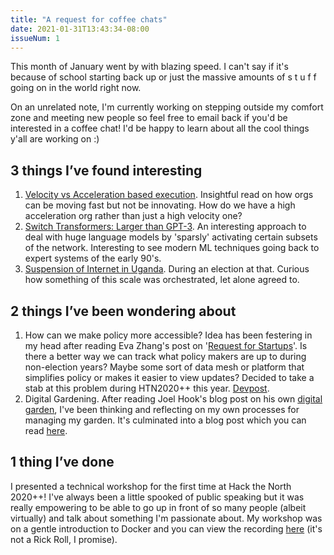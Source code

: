 ```yaml
---
title: "A request for coffee chats"
date: 2021-01-31T13:43:34-08:00
issueNum: 1
---
```


This month of January went by with blazing speed. I can't say if it's because of school starting back up or just the massive amounts of s t u f f going on in the world right now. 

On an unrelated note, I'm currently working on stepping outside my comfort zone and meeting new people so feel free to email back if you'd be interested in a coffee chat! I'd be happy to learn about all the cool things y'all are working on :)

## 3 things I’ve found interesting

1. [Velocity vs Acceleration based execution](https://www.samsonzhang.com/2021/01/19/how-to-innovate-and-create-a-culture-of-innovation.html). Insightful read on how orgs can be moving fast but not be innovating. How do we have a high acceleration org rather than just a high velocity one?
2. [Switch Transformers: Larger than GPT-3](https://venturebeat.com/2021/01/12/google-trained-a-trillion-parameter-ai-language-model/?fbclid=IwAR1-OgJWsilve6805OOPFqZ5l3B6sfA2snYsWpl_vogklUX5L6UoGMOemjo).  An interesting approach to deal with huge language models by 'sparsly' activating certain subsets of the network. Interesting to see modern ML techniques going back to expert systems of the early 90's.
3. [Suspension of Internet in Uganda](https://blog.cloudflare.com/uganda-january-13-2021-internet-shut-down/). During an election at that. Curious how something of this scale was orchestrated, let alone agreed to.

## 2 things I’ve been wondering about

1. How can we make policy more accessible? Idea has been festering in my head after reading Eva Zhang's post on '[Request for Startups](https://evaz.substack.com/p/rfs)'. Is there a better way we can track what policy makers are up to during non-election years? Maybe some sort of data mesh or platform that simplifies policy or makes it easier to view updates? Decided to take a stab at this problem during HTN2020++ this year. [Devpost](https://devpost.com/software/legist).
2. Digital Gardening. After reading Joel Hook's blog post on his own [digital garden](https://joelhooks.com/digital-garden), I've been thinking and reflecting on my own processes for managing my garden. It's culminated into a blog post which you can read [here](https://blog.jzhao.xyz/posts/digital-gardening).

## 1 thing I’ve done
I presented a technical workshop for the first time at Hack the North 2020++! I've always been a little spooked of public speaking but it was really empowering to be able to go up in front of so many people (albeit virtually) and talk about something I'm passionate about. My workshop was on a gentle introduction to Docker and you can view the recording [here](https://www.youtube.com/watch?v=ONNQ5EDhXUk) (it's not a Rick Roll, I promise).